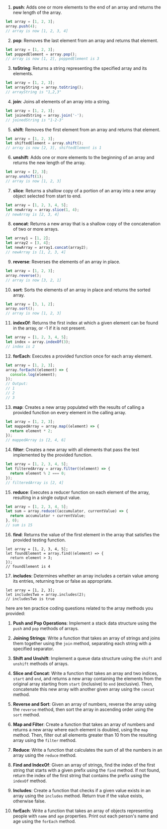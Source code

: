 
1. **push**: Adds one or more elements to the end of an array and returns the new length of the array.
```javascript
let array = [1, 2, 3];
array.push(4);
// array is now [1, 2, 3, 4]
```

2. **pop**: Removes the last element from an array and returns that element.
```javascript
let array = [1, 2, 3];
let poppedElement = array.pop();
// array is now [1, 2], poppedElement is 3
```

3. **toString**: Returns a string representing the specified array and its elements.
```javascript
let array = [1, 2, 3];
let arrayString = array.toString();
// arrayString is "1,2,3"
```

4. **join**: Joins all elements of an array into a string.
```javascript
let array = [1, 2, 3];
let joinedString = array.join('-');
// joinedString is "1-2-3"
```

5. **shift**: Removes the first element from an array and returns that element.
```javascript
let array = [1, 2, 3];
let shiftedElement = array.shift();
// array is now [2, 3], shiftedElement is 1
```

6. **unshift**: Adds one or more elements to the beginning of an array and returns the new length of the array.
```javascript
let array = [2, 3];
array.unshift(1);
// array is now [1, 2, 3]
```

7. **slice**: Returns a shallow copy of a portion of an array into a new array object selected from start to end.
```javascript
let array = [1, 2, 3, 4, 5];
let newArray = array.slice(1, 4);
// newArray is [2, 3, 4]
```

8. **concat**: Returns a new array that is a shallow copy of the concatenation of two or more arrays.
```javascript
let array1 = [1, 2];
let array2 = [3, 4];
let newArray = array1.concat(array2);
// newArray is [1, 2, 3, 4]
```

9. **reverse**: Reverses the elements of an array in place.
```javascript
let array = [1, 2, 3];
array.reverse();
// array is now [3, 2, 1]
```

10. **sort**: Sorts the elements of an array in place and returns the sorted array.
```javascript
let array = [3, 1, 2];
array.sort();
// array is now [1, 2, 3]
```

11. **indexOf**: Returns the first index at which a given element can be found in the array, or -1 if it is not present.
```javascript
let array = [1, 2, 3, 4, 5];
let index = array.indexOf(3);
// index is 2
```

12. **forEach**: Executes a provided function once for each array element.
```javascript
let array = [1, 2, 3];
array.forEach((element) => {
  console.log(element);
});
// Output:
// 1
// 2
// 3
```

13. **map**: Creates a new array populated with the results of calling a provided function on every element in the calling array.
```javascript
let array = [1, 2, 3];
let mappedArray = array.map((element) => {
  return element * 2;
});
// mappedArray is [2, 4, 6]
```

14. **filter**: Creates a new array with all elements that pass the test implemented by the provided function.
```javascript
let array = [1, 2, 3, 4, 5];
let filteredArray = array.filter((element) => {
  return element % 2 === 0;
});
// filteredArray is [2, 4]
```

15. **reduce**: Executes a reducer function on each element of the array, resulting in a single output value.
```javascript
let array = [1, 2, 3, 4, 5];
let sum = array.reduce((accumulator, currentValue) => {
  return accumulator + currentValue;
}, 0);
// sum is 15
```

16. **find**: Returns the value of the first element in the array that satisfies the provided testing function.
```
let array = [1, 2, 3, 4, 5];
let foundElement = array.find((element) => {
  return element > 3;
});
// foundElement is 4
```

17. **includes**: Determines whether an array includes a certain value among its entries, returning true or false as appropriate.
```
let array = [1, 2, 3];
let includesTwo = array.includes(2);
// includesTwo is true
```
here are ten practice coding questions related to the array methods you provided:

1. **Push and Pop Operations**: Implement a stack data structure using the `push` and `pop` methods of arrays.

2. **Joining Strings**: Write a function that takes an array of strings and joins them together using the `join` method, separating each string with a specified separator.

3. **Shift and Unshift**: Implement a queue data structure using the `shift` and `unshift` methods of arrays.

4. **Slice and Concat**: Write a function that takes an array and two indices, `start` and `end`, and returns a new array containing the elements from the original array starting from `start` (inclusive) to `end` (exclusive). Then, concatenate this new array with another given array using the `concat` method.

5. **Reverse and Sort**: Given an array of numbers, reverse the array using the `reverse` method, then sort the array in ascending order using the `sort` method.

6. **Map and Filter**: Create a function that takes an array of numbers and returns a new array where each element is doubled, using the `map` method. Then, filter out all elements greater than 10 from the resulting array using the `filter` method.

7. **Reduce**: Write a function that calculates the sum of all the numbers in an array using the `reduce` method.

8. **Find and IndexOf**: Given an array of strings, find the index of the first string that starts with a given prefix using the `find` method. If not found, return the index of the first string that contains the prefix using the `indexOf` method.

9. **Includes**: Create a function that checks if a given value exists in an array using the `includes` method. Return true if the value exists, otherwise false.

10. **forEach**: Write a function that takes an array of objects representing people with `name` and `age` properties. Print out each person's name and age using the `forEach` method.